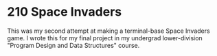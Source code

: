 # 210 Space Invaders
This was my second attempt at making a terminal-base Space Invaders game. I wrote this for my final project in my undergrad lower-division "Program Design and Data Structures" course.
